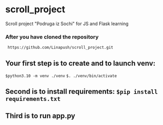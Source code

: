 # scroll_project
Scroll project "Podruga iz Sochi" for JS and Flask learning
### After you have cloned the repository 
``` https://github.com/Linapush/scroll_project.git```
## Your first step is to create and to launch venv: 
```$python3.10 -m venv ./venv```
```$. ./venv/bin/activate```
## Second is to install requirements: ```$pip install requirements.txt```
## Third is to run app.py
